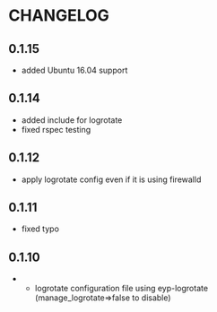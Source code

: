 # CHANGELOG

## 0.1.15

* added Ubuntu 16.04 support

## 0.1.14

* added include for logrotate
* fixed rspec testing

## 0.1.12

* apply logrotate config even if it is using firewalld

## 0.1.11

* fixed typo

## 0.1.10

* * logrotate configuration file using eyp-logrotate (manage_logrotate=>false to disable)
